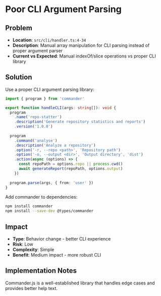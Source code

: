 # Poor CLI Argument Parsing

## Problem
- **Location**: `src/cli/handler.ts:4-34`
- **Description**: Manual array manipulation for CLI parsing instead of proper argument parser
- **Current vs Expected**: Manual indexOf/slice operations vs proper CLI library

## Solution
Use a proper CLI argument parsing library:

```typescript
import { program } from 'commander'

export function handleCLI(args: string[]): void {
  program
    .name('repo-statter')
    .description('Generate repository statistics and reports')
    .version('1.0.0')
    
  program
    .command('analyse')
    .description('Analyze a repository')
    .option('-r, --repo <path>', 'Repository path')
    .option('-o, --output <dir>', 'Output directory', 'dist')
    .action(async (options) => {
      const repoPath = options.repo || process.cwd()
      await generateReport(repoPath, options.output)
    })
    
  program.parse(args, { from: 'user' })
}
```

Add commander to dependencies:
```bash
npm install commander
npm install --save-dev @types/commander
```

## Impact
- **Type**: Behavior change - better CLI experience
- **Risk**: Low
- **Complexity**: Simple
- **Benefit**: Medium impact - more robust CLI

## Implementation Notes
Commander.js is a well-established library that handles edge cases and provides better help text.
